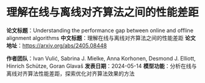 # 理解在线与离线对齐算法之间的性能差距

**论文标题**：Understanding the performance gap between online and offline alignment algorithms
**中文标题**：理解在线与离线对齐算法之间的性能差距
**论文地址**：https://arxiv.org/abs/2405.08448

**作者团队**：Ivan Vulić, Sabrina J. Mielke, Anna Korhonen, Desmond J. Elliott, Hinrich Schütze, Goran Glavaš
**发表日期**：2024-05-14
**模型功能**：分析在线与离线对齐算法性能差距，探索优化对齐算法效果的方法
